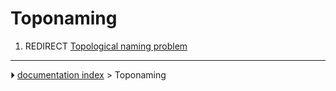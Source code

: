 # Toponaming
1.  REDIRECT [Topological naming problem](Topological_naming_problem.md)



---
⏵ [documentation index](../README.md) > Toponaming
